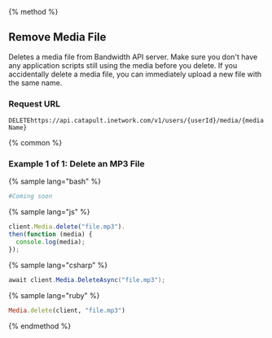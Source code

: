{% method %}

## Remove Media File
Deletes a media file from Bandwidth API server. Make sure you don't have any application scripts still using the media before you delete. If you accidentally delete a media file, you can immediately upload a new file with the same name.

### Request URL

<code class="delete">DELETE</code>`https://api.catapult.inetwork.com/v1/users/{userId}/media/{mediaName}`


{% common %}

### Example 1 of 1: Delete an MP3 File

{% sample lang="bash" %}

```bash
#Coming soon
```

{% sample lang="js" %}

```js
client.Media.delete("file.mp3").
then(function (media) {
  console.log(media);
});
```

{% sample lang="csharp" %}

```csharp
await client.Media.DeleteAsync("file.mp3");
```

{% sample lang="ruby" %}

```ruby
Media.delete(client, "file.mp3")
```

{% endmethod %}
